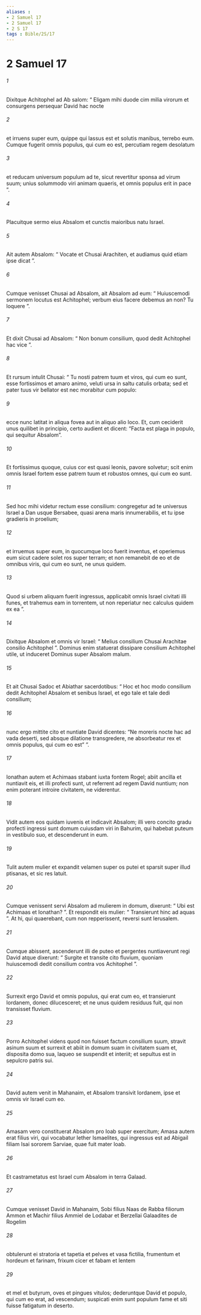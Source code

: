 ```yaml
---
aliases : 
- 2 Samuel 17
- 2 Samuel 17
- 2 S 17
tags : Bible/2S/17
---
```


# 2 Samuel 17

###### 1
Dixitque Achitophel ad Ab salom: “ Eligam mihi duode cim milia virorum et consurgens persequar David hac nocte 
###### 2
et irruens super eum, quippe qui lassus est et solutis manibus, terrebo eum. Cumque fugerit omnis populus, qui cum eo est, percutiam regem desolatum 
###### 3
et reducam universum populum ad te, sicut revertitur sponsa ad virum suum; unius solummodo viri animam quaeris, et omnis populus erit in pace ”. 
###### 4
Placuitque sermo eius Absalom et cunctis maioribus natu Israel.
###### 5
Ait autem Absalom: “ Vocate et Chusai Arachiten, et audiamus quid etiam ipse dicat ”. 
###### 6
Cumque venisset Chusai ad Absalom, ait Absalom ad eum: “ Huiuscemodi sermonem locutus est Achitophel; verbum eius facere debemus an non? Tu loquere ”. 
###### 7
Et dixit Chusai ad Absalom: “ Non bonum consilium, quod dedit Achitophel hac vice ”. 
###### 8
Et rursum intulit Chusai: “ Tu nosti patrem tuum et viros, qui cum eo sunt, esse fortissimos et amaro animo, veluti ursa in saltu catulis orbata; sed et pater tuus vir bellator est nec morabitur cum populo: 
###### 9
ecce nunc latitat in aliqua fovea aut in aliquo alio loco. Et, cum ceciderit unus quilibet in principio, certo audient et dicent: “Facta est plaga in populo, qui sequitur Absalom”. 
###### 10
Et fortissimus quoque, cuius cor est quasi leonis, pavore solvetur; scit enim omnis Israel fortem esse patrem tuum et robustos omnes, qui cum eo sunt. 
###### 11
Sed hoc mihi videtur rectum esse consilium: congregetur ad te universus Israel a Dan usque Bersabee, quasi arena maris innumerabilis, et tu ipse gradieris in proelium; 
###### 12
et irruemus super eum, in quocumque loco fuerit inventus, et operiemus eum sicut cadere solet ros super terram; et non remanebit de eo et de omnibus viris, qui cum eo sunt, ne unus quidem. 
###### 13
Quod si urbem aliquam fuerit ingressus, applicabit omnis Israel civitati illi funes, et trahemus eam in torrentem, ut non reperiatur nec calculus quidem ex ea ”. 
###### 14
Dixitque Absalom et omnis vir Israel: “ Melius consilium Chusai Arachitae consilio Achitophel ”. Dominus enim statuerat dissipare consilium Achitophel utile, ut induceret Dominus super Absalom malum.
###### 15
Et ait Chusai Sadoc et Abiathar sacerdotibus: “ Hoc et hoc modo consilium dedit Achitophel Absalom et senibus Israel, et ego tale et tale dedi consilium; 
###### 16
nunc ergo mittite cito et nuntiate David dicentes: “Ne moreris nocte hac ad vada deserti, sed absque dilatione transgredere, ne absorbeatur rex et omnis populus, qui cum eo est” ”.
###### 17
Ionathan autem et Achimaas stabant iuxta fontem Rogel; abiit ancilla et nuntiavit eis, et illi profecti sunt, ut referrent ad regem David nuntium; non enim poterant introire civitatem, ne viderentur. 
###### 18
Vidit autem eos quidam iuvenis et indicavit Absalom; illi vero concito gradu profecti ingressi sunt domum cuiusdam viri in Bahurim, qui habebat puteum in vestibulo suo, et descenderunt in eum. 
###### 19
Tulit autem mulier et expandit velamen super os putei et sparsit super illud ptisanas, et sic res latuit. 
###### 20
Cumque venissent servi Absalom ad mulierem in domum, dixerunt: “ Ubi est Achimaas et Ionathan? ”. Et respondit eis mulier: “ Transierunt hinc ad aquas ”. At hi, qui quaerebant, cum non repperissent, reversi sunt Ierusalem.
###### 21
Cumque abissent, ascenderunt illi de puteo et pergentes nuntiaverunt regi David atque dixerunt: “ Surgite et transite cito fluvium, quoniam huiuscemodi dedit consilium contra vos Achitophel ”. 
###### 22
Surrexit ergo David et omnis populus, qui erat cum eo, et transierunt Iordanem, donec dilucesceret; et ne unus quidem residuus fuit, qui non transisset fluvium.
###### 23
Porro Achitophel videns quod non fuisset factum consilium suum, stravit asinum suum et surrexit et abiit in domum suam in civitatem suam et, disposita domo sua, laqueo se suspendit et interiit; et sepultus est in sepulcro patris sui.
###### 24
David autem venit in Mahanaim, et Absalom transivit Iordanem, ipse et omnis vir Israel cum eo. 
###### 25
Amasam vero constituerat Absalom pro Ioab super exercitum; Amasa autem erat filius viri, qui vocabatur Iether Ismaelites, qui ingressus est ad Abigail filiam Isai sororem Sarviae, quae fuit mater Ioab. 
###### 26
Et castrametatus est Israel cum Absalom in terra Galaad.
###### 27
Cumque venisset David in Mahanaim, Sobi filius Naas de Rabba filiorum Ammon et Machir filius Ammiel de Lodabar et Berzellai Galaadites de Rogelim 
###### 28
obtulerunt ei stratoria et tapetia et pelves et vasa fictilia, frumentum et hordeum et farinam, frixum cicer et fabam et lentem 
###### 29
et mel et butyrum, oves et pingues vitulos; dederuntque David et populo, qui cum eo erat, ad vescendum; suspicati enim sunt populum fame et siti fuisse fatigatum in deserto.
